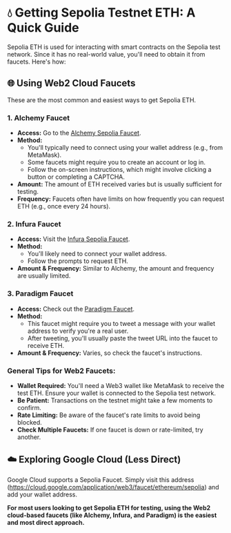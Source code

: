 # 💧 Getting Sepolia Testnet ETH: A Quick Guide

Sepolia ETH is used for interacting with smart contracts on the Sepolia test network. Since it has no real-world value, you'll need to obtain it from faucets. Here's how:

## 🌐 Using Web2 Cloud Faucets

These are the most common and easiest ways to get Sepolia ETH.

### 1. Alchemy Faucet

- **Access:** Go to the [Alchemy Sepolia Faucet](https://sepoliafaucet.com/).
- **Method:**
    - You'll typically need to connect using your wallet address (e.g., from MetaMask).
    - Some faucets might require you to create an account or log in.
    - Follow the on-screen instructions, which might involve clicking a button or completing a CAPTCHA.
- **Amount:** The amount of ETH received varies but is usually sufficient for testing.
- **Frequency:** Faucets often have limits on how frequently you can request ETH (e.g., once every 24 hours).

### 2. Infura Faucet

- **Access:** Visit the [Infura Sepolia Faucet](https://faucet.sepolia.infura.io/).
- **Method:**
    - You'll likely need to connect your wallet address.
    - Follow the prompts to request ETH.
- **Amount & Frequency:** Similar to Alchemy, the amount and frequency are usually limited.

### 3. Paradigm Faucet

- **Access:** Check out the [Paradigm Faucet](https://faucet.paradigm.xyz/).
- **Method:**
    - This faucet might require you to tweet a message with your wallet address to verify you're a real user.
    - After tweeting, you'll usually paste the tweet URL into the faucet to receive ETH.
- **Amount & Frequency:** Varies, so check the faucet's instructions.

### General Tips for Web2 Faucets:

- **Wallet Required:** You'll need a Web3 wallet like MetaMask to receive the test ETH. Ensure your wallet is connected to the Sepolia test network.
- **Be Patient:** Transactions on the testnet might take a few moments to confirm.
- **Rate Limiting:** Be aware of the faucet's rate limits to avoid being blocked.
- **Check Multiple Faucets:** If one faucet is down or rate-limited, try another.

## ☁️ Exploring Google Cloud (Less Direct)

Google Cloud supports a Sepolia Faucet. Simply visit this address (https://cloud.google.com/application/web3/faucet/ethereum/sepolia) and add your wallet address.

**For most users looking to get Sepolia ETH for testing, using the Web2 cloud-based faucets (like Alchemy, Infura, and Paradigm) is the easiest and most direct approach.**
